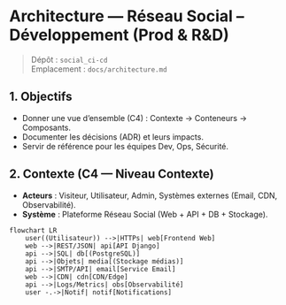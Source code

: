 # Architecture — Réseau Social – Développement (Prod & R&D)

> Dépôt : `social_ci-cd`  
> Emplacement : `docs/architecture.md`

## 1. Objectifs
- Donner une vue d’ensemble (C4) : Contexte → Conteneurs → Composants.
- Documenter les décisions (ADR) et leurs impacts.
- Servir de référence pour les équipes Dev, Ops, Sécurité.

## 2. Contexte (C4 — Niveau Contexte)
- **Acteurs** : Visiteur, Utilisateur, Admin, Systèmes externes (Email, CDN, Observabilité).
- **Système** : Plateforme Réseau Social (Web + API + DB + Stockage).

```mermaid
flowchart LR
    user((Utilisateur)) -->|HTTPs| web[Frontend Web]
    web -->|REST/JSON| api[API Django]
    api -->|SQL| db[(PostgreSQL)]
    api -->|Objets| media[(Stockage médias)]
    api -->|SMTP/API| email[Service Email]
    web -->|CDN| cdn[CDN/Edge]
    api -->|Logs/Metrics| obs[Observabilité]
    user -.->|Notif| notif[Notifications]
